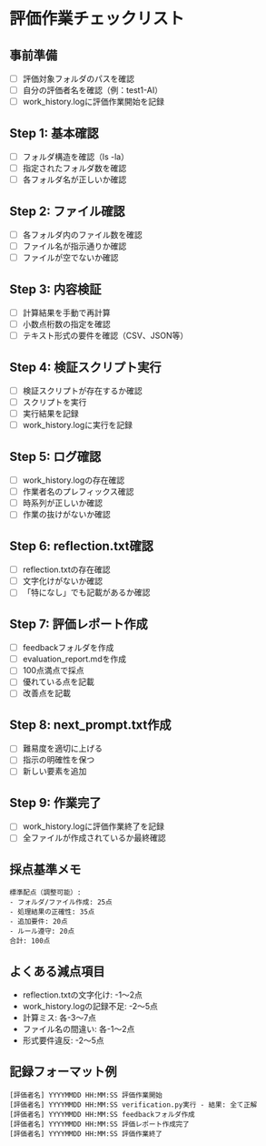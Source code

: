 # 評価作業チェックリスト

## 事前準備
- [ ] 評価対象フォルダのパスを確認
- [ ] 自分の評価者名を確認（例：test1-AI）
- [ ] work_history.logに評価作業開始を記録

## Step 1: 基本確認
- [ ] フォルダ構造を確認（ls -la）
- [ ] 指定されたフォルダ数を確認
- [ ] 各フォルダ名が正しいか確認

## Step 2: ファイル確認
- [ ] 各フォルダ内のファイル数を確認
- [ ] ファイル名が指示通りか確認
- [ ] ファイルが空でないか確認

## Step 3: 内容検証
- [ ] 計算結果を手動で再計算
- [ ] 小数点桁数の指定を確認
- [ ] テキスト形式の要件を確認（CSV、JSON等）

## Step 4: 検証スクリプト実行
- [ ] 検証スクリプトが存在するか確認
- [ ] スクリプトを実行
- [ ] 実行結果を記録
- [ ] work_history.logに実行を記録

## Step 5: ログ確認
- [ ] work_history.logの存在確認
- [ ] 作業者名のプレフィックス確認
- [ ] 時系列が正しいか確認
- [ ] 作業の抜けがないか確認

## Step 6: reflection.txt確認
- [ ] reflection.txtの存在確認
- [ ] 文字化けがないか確認
- [ ] 「特になし」でも記載があるか確認

## Step 7: 評価レポート作成
- [ ] feedbackフォルダを作成
- [ ] evaluation_report.mdを作成
- [ ] 100点満点で採点
- [ ] 優れている点を記載
- [ ] 改善点を記載

## Step 8: next_prompt.txt作成
- [ ] 難易度を適切に上げる
- [ ] 指示の明確性を保つ
- [ ] 新しい要素を追加

## Step 9: 作業完了
- [ ] work_history.logに評価作業終了を記録
- [ ] 全ファイルが作成されているか最終確認

## 採点基準メモ
```
標準配点（調整可能）:
- フォルダ/ファイル作成: 25点
- 処理結果の正確性: 35点
- 追加要件: 20点
- ルール遵守: 20点
合計: 100点
```

## よくある減点項目
- reflection.txtの文字化け: -1〜2点
- work_history.logの記録不足: -2〜5点
- 計算ミス: 各-3〜7点
- ファイル名の間違い: 各-1〜2点
- 形式要件違反: -2〜5点

## 記録フォーマット例
```
[評価者名] YYYYMMDD HH:MM:SS 評価作業開始
[評価者名] YYYYMMDD HH:MM:SS verification.py実行 - 結果: 全て正解
[評価者名] YYYYMMDD HH:MM:SS feedbackフォルダ作成
[評価者名] YYYYMMDD HH:MM:SS 評価レポート作成完了
[評価者名] YYYYMMDD HH:MM:SS 評価作業終了
```